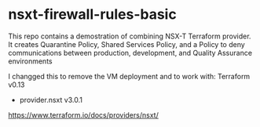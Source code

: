 # nsxt-firewall-rules-basic

This repo contains a demostration of combining NSX-T Terraform provider.
It creates Quarantine Policy, Shared Services Policy, and a Policy to deny communications between production, development, and Quality Assurance environments 

I changged this to remove the VM deployment and to work with:
  Terraform v0.13
  + provider.nsxt v3.0.1

https://www.terraform.io/docs/providers/nsxt/
